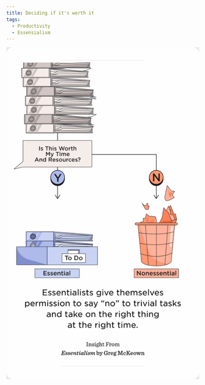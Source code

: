 ```yaml
---
title: Deciding if it's worth it
tags: 
  - Productivity
  - Essensialism
---
```

![Image](IMGfhauwehf.png)
